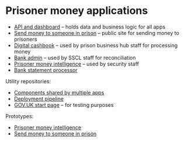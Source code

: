 Prisoner money applications
===========================

- [API and dashboard](https://github.com/ministryofjustice/money-to-prisoners-api)
    – holds data and business logic for all apps
- [Send money to someone in prison](https://github.com/ministryofjustice/money-to-prisoners-send-money)
    – public site for sending money to prisoners
- [Digital cashbook](https://github.com/ministryofjustice/money-to-prisoners-cashbook)
    – used by prison business hub staff for processing money
- [Bank admin](https://github.com/ministryofjustice/money-to-prisoners-bank-admin)
    – used by SSCL staff for reconciliation
- [Prisoner money intelligence](https://github.com/ministryofjustice/money-to-prisoners-noms-ops)
    – used by security staff
- [Bank statement processor](https://github.com/ministryofjustice/money-to-prisoners-transaction-uploader)

Utility repositories:

- [Components shared by multiple apps](https://github.com/ministryofjustice/money-to-prisoners-common)
- [Deployment pipeline](https://github.com/ministryofjustice/money-to-prisoners-deploy)
- [GOV.UK start page](https://github.com/ministryofjustice/money-to-prisoners-start-page)
    –  for testing purposes

Prototypes:

- [Prisoner money intelligence](https://github.com/ministryofjustice/hmpps-monitor-prisoner-money-prototype)
- [Send money to someone in prison](https://github.com/ministryofjustice/hmpps-send-money-to-a-prisoner-prototype)
